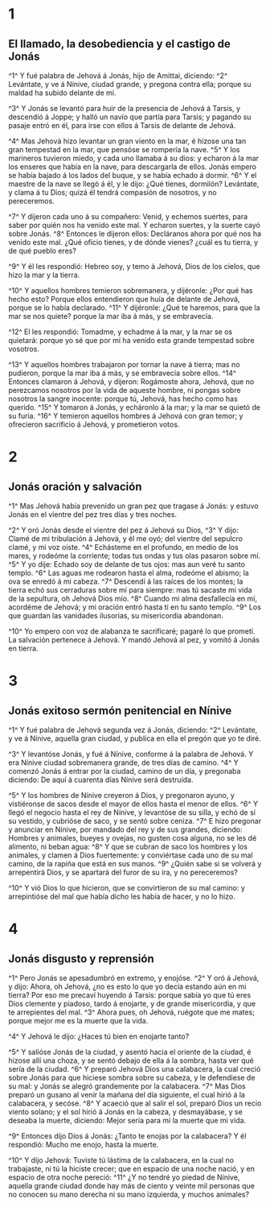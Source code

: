 # 1 
## El llamado, la desobediencia y el castigo de Jonás
^1^ Y fué palabra de Jehová á Jonás, hijo de Amittai, diciendo: 
^2^ Levántate, y ve á Nínive, ciudad grande, y pregona contra ella; porque su maldad ha subido delante de mí.

 
^3^ Y Jonás se levantó para huir de la presencia de Jehová á Tarsis, y descendió á Joppe; y halló un navío que partía para Tarsis; y pagando su pasaje entró en él, para irse con ellos á Tarsis de delante de Jehová.

 
^4^ Mas Jehová hizo levantar un gran viento en la mar, é hízose una tan gran tempestad en la mar, que pensóse se rompería la nave. 
^5^ Y los marineros tuvieron miedo, y cada uno llamaba á su dios: y echaron á la mar los enseres que había en la nave, para descargarla de ellos. Jonás empero se había bajado á los lados del buque, y se había echado á dormir. 
^6^ Y el maestre de la nave se llegó á él, y le dijo: ¿Qué tienes, dormilón? Levántate, y clama á tu Dios; quizá él tendrá compasión de nosotros, y no pereceremos.

 
^7^ Y dijeron cada uno á su compañero: Venid, y echemos suertes, para saber por quién nos ha venido este mal. Y echaron suertes, y la suerte cayó sobre Jonás. 
^8^ Entonces le dijeron ellos: Decláranos ahora por qué nos ha venido este mal. ¿Qué oficio tienes, y de dónde vienes? ¿cuál es tu tierra, y de qué pueblo eres?

 
^9^ Y él les respondió: Hebreo soy, y temo á Jehová, Dios de los cielos, que hizo la mar y la tierra.

 
^10^ Y aquellos hombres temieron sobremanera, y dijéronle: ¿Por qué has hecho esto? Porque ellos entendieron que huía de delante de Jehová, porque se lo había declarado. 
^11^ Y dijéronle: ¿Qué te haremos, para que la mar se nos quiete? porque la mar iba á más, y se embravecía.

 
^12^ El les respondió: Tomadme, y echadme á la mar, y la mar se os quietará: porque yo sé que por mí ha venido esta grande tempestad sobre vosotros.

 
^13^ Y aquellos hombres trabajaron por tornar la nave á tierra; mas no pudieron, porque la mar iba á más, y se embravecía sobre ellos. 
^14^ Entonces clamaron á Jehová, y dijeron: Rogámoste ahora, Jehová, que no perezcamos nosotros por la vida de aqueste hombre, ni pongas sobre nosotros la sangre inocente: porque tú, Jehová, has hecho como has querido. 
^15^ Y tomaron á Jonás, y echáronlo á la mar; y la mar se quietó de su furia. 
^16^ Y temieron aquellos hombres á Jehová con gran temor; y ofrecieron sacrificio á Jehová, y prometieron votos. 

# 2 
## Jonás oración y salvación
^1^ Mas Jehová había prevenido un gran pez que tragase á Jonás: y estuvo Jonás en el vientre del pez tres días y tres noches.

 
^2^ Y oró Jonás desde el vientre del pez á Jehová su Dios, 
^3^ Y dijo: Clamé de mi tribulación á Jehová, y él me oyó; del vientre del sepulcro clamé, y mi voz oiste. 
^4^ Echásteme en el profundo, en medio de los mares, y rodeóme la corriente; todas tus ondas y tus olas pasaron sobre mí. 
^5^ Y yo dije: Echado soy de delante de tus ojos: mas aun veré tu santo templo. 
^6^ Las aguas me rodearon hasta el alma, rodeóme el abismo; la ova se enredó á mi cabeza. 
^7^ Descendí á las raíces de los montes; la tierra echó sus cerraduras sobre mí para siempre: mas tú sacaste mi vida de la sepultura, oh Jehová Dios mío. 
^8^ Cuando mi alma desfallecía en mí, acordéme de Jehová; y mi oración entró hasta ti en tu santo templo. 
^9^ Los que guardan las vanidades ilusorias, su misericordia abandonan.

 
^10^ Yo empero con voz de alabanza te sacrificaré; pagaré lo que prometí. La salvación pertenece á Jehová. Y mandó Jehová al pez, y vomitó á Jonás en tierra. 

# 3 
## Jonás exitoso sermón penitencial en Nínive
^1^ Y fué palabra de Jehová segunda vez á Jonás, diciendo: 
^2^ Levántate, y ve á Nínive, aquella gran ciudad, y publica en ella el pregón que yo te diré.

 
^3^ Y levantóse Jonás, y fué á Nínive, conforme á la palabra de Jehová. Y era Nínive ciudad sobremanera grande, de tres días de camino. 
^4^ Y comenzó Jonás á entrar por la ciudad, camino de un día, y pregonaba diciendo: De aquí á cuarenta días Nínive será destruída.

 
^5^ Y los hombres de Nínive creyeron á Dios, y pregonaron ayuno, y vistiéronse de sacos desde el mayor de ellos hasta el menor de ellos. 
^6^ Y llegó el negocio hasta el rey de Nínive, y levantóse de su silla, y echó de sí su vestido, y cubrióse de saco, y se sentó sobre ceniza. 
^7^ E hizo pregonar y anunciar en Nínive, por mandado del rey y de sus grandes, diciendo: Hombres y animales, bueyes y ovejas, no gusten cosa alguna, no se les dé alimento, ni beban agua: 
^8^ Y que se cubran de saco los hombres y los animales, y clamen á Dios fuertemente: y conviértase cada uno de su mal camino, de la rapiña que está en sus manos. 
^9^ ¿Quién sabe si se volverá y arrepentirá Dios, y se apartará del furor de su ira, y no pereceremos?

 
^10^ Y vió Dios lo que hicieron, que se convirtieron de su mal camino: y arrepintióse del mal que había dicho les había de hacer, y no lo hizo. 

# 4 
## Jonás disgusto y reprensión
^1^ Pero Jonás se apesadumbró en extremo, y enojóse. 
^2^ Y oró á Jehová, y dijo: Ahora, oh Jehová, ¿no es esto lo que yo decía estando aún en mi tierra? Por eso me precaví huyendo á Tarsis: porque sabía yo que tú eres Dios clemente y piadoso, tardo á enojarte, y de grande misericordia, y que te arrepientes del mal. 
^3^ Ahora pues, oh Jehová, ruégote que me mates; porque mejor me es la muerte que la vida.

 
^4^ Y Jehová le dijo: ¿Haces tú bien en enojarte tanto?

 
^5^ Y salióse Jonás de la ciudad, y asentó hacia el oriente de la ciudad, é hízose allí una choza, y se sentó debajo de ella á la sombra, hasta ver qué sería de la ciudad. 
^6^ Y preparó Jehová Dios una calabacera, la cual creció sobre Jonás para que hiciese sombra sobre su cabeza, y le defendiese de su mal: y Jonás se alegró grandemente por la calabacera. 
^7^ Mas Dios preparó un gusano al venir la mañana del día siguiente, el cual hirió á la calabacera, y secóse. 
^8^ Y acaeció que al salir el sol, preparó Dios un recio viento solano; y el sol hirió á Jonás en la cabeza, y desmayábase, y se deseaba la muerte, diciendo: Mejor sería para mí la muerte que mi vida.

 
^9^ Entonces dijo Dios á Jonás: ¿Tanto te enojas por la calabacera? Y él respondió: Mucho me enojo, hasta la muerte.

 
^10^ Y dijo Jehová: Tuviste tú lástima de la calabacera, en la cual no trabajaste, ni tú la hiciste crecer; que en espacio de una noche nació, y en espacio de otra noche pereció: 
^11^ ¿Y no tendré yo piedad de Nínive, aquella grande ciudad donde hay más de ciento y veinte mil personas que no conocen su mano derecha ni su mano izquierda, y muchos animales? 